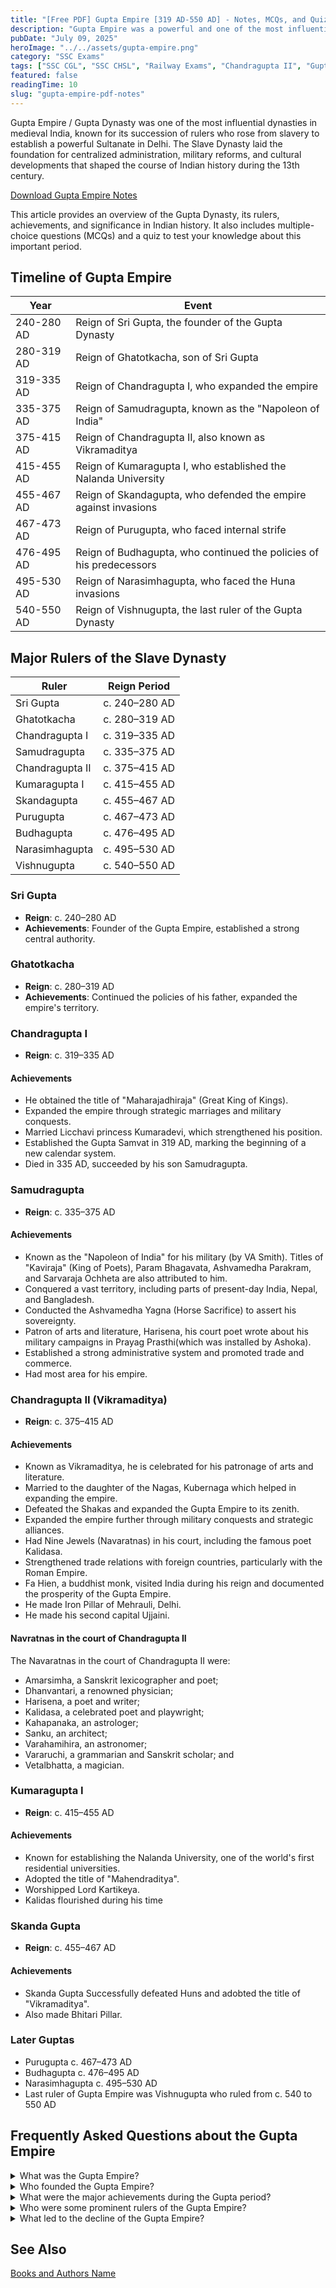 ```yaml
---
title: "[Free PDF] Gupta Empire [319 AD-550 AD] - Notes, MCQs, and Quiz"
description: "Gupta Empire was a powerful and one of the most influential empires in India's history. This empire spanned for almost 250 Years, from Sri Gupta to Vishnu Gupta. This article provides an overview of the Gupta Empire, its rulers, achievements, and significance in Indian history."
pubDate: "July 09, 2025"
heroImage: "../../assets/gupta-empire.png"
category: "SSC Exams"
tags: ["SSC CGL", "SSC CHSL", "Railway Exams", "Chandragupta II", "Gupta Empire","Samudragupta"]
featured: false
readingTime: 10
slug: "gupta-empire-pdf-notes"
---
```


Gupta Empire / Gupta Dynasty was one of the most influential dynasties in medieval India, known for its succession of rulers who rose from slavery to establish a powerful Sultanate in Delhi. The Slave Dynasty laid the foundation for centralized administration, military reforms, and cultural developments that shaped the course of Indian history during the 13th century.

<a class="btn btn-primary" href="https://eduware.vercel.app/gupta-empire-short-notes.pdf" alt="gupta empire notes pdf"> Download Gupta Empire Notes </a>

This article provides an overview of the Gupta Dynasty, its rulers, achievements, and significance in Indian history. It also includes multiple-choice questions (MCQs) and a quiz to test your knowledge about this important period.

## Timeline of Gupta Empire
| Year | Event |
|------|-------|
| 240-280 AD | Reign of Sri Gupta, the founder of the Gupta Dynasty |
| 280-319 AD | Reign of Ghatotkacha, son of Sri Gupta |
| 319-335 AD | Reign of Chandragupta I, who expanded the empire |
| 335-375 AD | Reign of Samudragupta, known as the "Napoleon of India" |
| 375-415 AD | Reign of Chandragupta II, also known as Vikramaditya |
| 415-455 AD | Reign of Kumaragupta I, who established the Nalanda University |
| 455-467 AD | Reign of Skandagupta, who defended the empire against invasions |
| 467-473 AD | Reign of Purugupta, who faced internal strife |
| 476-495 AD | Reign of Budhagupta, who continued the policies of his predecessors |
| 495-530 AD | Reign of Narasimhagupta, who faced the Huna invasions |
| 540-550 AD | Reign of Vishnugupta, the last ruler of the Gupta Dynasty |


## Major Rulers of the Slave Dynasty
| Ruler              | Reign Period   |
|--------------------|---------------|
| Sri Gupta          | c. 240–280 AD |
| Ghatotkacha        | c. 280–319 AD |
| Chandragupta I     | c. 319–335 AD |
| Samudragupta       | c. 335–375 AD |
| Chandragupta II    | c. 375–415 AD |
| Kumaragupta I      | c. 415–455 AD |
| Skandagupta        | c. 455–467 AD |
| Purugupta          | c. 467–473 AD |
| Budhagupta         | c. 476–495 AD |
| Narasimhagupta     | c. 495–530 AD |
| Vishnugupta        | c. 540–550 AD |


### Sri Gupta
- **Reign**: c. 240–280 AD
- **Achievements**: Founder of the Gupta Empire, established a strong central authority.

### Ghatotkacha
- **Reign**: c. 280–319 AD
- **Achievements**: Continued the policies of his father, expanded the empire's territory.

### Chandragupta I
- **Reign**: c. 319–335 AD
#### Achievements
- He obtained the title of "Maharajadhiraja" (Great King of Kings).  
- Expanded the empire through strategic marriages and military conquests.  
- Married Licchavi princess Kumaradevi, which strengthened his position.  
- Established the Gupta Samvat in 319 AD, marking the beginning of a new calendar system.  
- Died in 335 AD, succeeded by his son Samudragupta.

### Samudragupta
- **Reign**: c. 335–375 AD
#### Achievements
- Known as the "Napoleon of India" for his military (by VA Smith). Titles of "Kaviraja" (King of Poets), Param Bhagavata, Ashvamedha Parakram, and Sarvaraja Ochheta are also attributed to him.  
- Conquered a vast territory, including parts of present-day India, Nepal, and Bangladesh.  
- Conducted the Ashvamedha Yagna (Horse Sacrifice) to assert his sovereignty.  
- Patron of arts and literature, Harisena, his court poet wrote about his military campaigns in Prayag Prasthi(which was installed by Ashoka).  
- Established a strong administrative system and promoted trade and commerce.  
- Had most area for his empire.

### Chandragupta II (Vikramaditya)
- **Reign**: c. 375–415 AD
#### Achievements
- Known as Vikramaditya, he is celebrated for his patronage of arts and literature.  
- Married to the daughter of the Nagas, Kubernaga which helped in expanding the empire.  
- Defeated the Shakas and expanded the Gupta Empire to its zenith.  
- Expanded the empire further through military conquests and strategic alliances.  
- Had Nine Jewels (Navaratnas) in his court, including the famous poet Kalidasa.  
- Strengthened trade relations with foreign countries, particularly with the Roman Empire.  
- Fa Hien, a buddhist monk, visited India during his reign and documented the prosperity of the Gupta Empire.  
- He made Iron Pillar of Mehrauli, Delhi.  
- He made his second capital Ujjaini.

#### Navratnas in the court of Chandragupta II
The Navaratnas in the court of Chandragupta II were: 
- Amarsimha, a Sanskrit lexicographer and poet;
- Dhanvantari, a renowned physician;
- Harisena, a poet and writer;
- Kalidasa, a celebrated poet and playwright;
- Kahapanaka, an astrologer;
- Sanku, an architect;
- Varahamihira, an astronomer;
- Vararuchi, a grammarian and Sanskrit scholar; and
- Vetalbhatta, a magician.


### Kumaragupta I
- **Reign**: c. 415–455 AD
#### Achievements
- Known for establishing the Nalanda University, one of the world's first residential universities.  
- Adopted the title of "Mahendraditya".  
- Worshipped Lord Kartikeya.  
-  Kalidas flourished during his time

### Skanda Gupta
- **Reign**: c. 455–467 AD
#### Achievements
- Skanda Gupta Successfully defeated Huns and adobted the title of "Vikramaditya".  
- Also made Bhitari Pillar.

### Later Guptas
- Purugupta           c. 467–473 AD  
- Budhagupta          c. 476–495 AD  
- Narasimhagupta      c. 495–530 AD  
- Last ruler of Gupta Empire was Vishnugupta who ruled from c. 540 to 550 AD

<section>
  <h2>Frequently Asked Questions about the Gupta Empire</h2>

  <details>
    <summary>What was the Gupta Empire?</summary>
    <p>The Gupta Empire was an ancient Indian empire that existed from approximately 320 to 550 CE. It is known for its advancements in science, art, literature, and philosophy, and is often referred to as the "Golden Age" of India.</p>
  </details>

  <details>
    <summary>Who founded the Gupta Empire?</summary>
    <p>Chandragupta I is credited as the real founder the Gupta Empire around 320 CE. He was the first significant ruler of the dynasty and expanded its territory significantly through military conquests and marriage alliances.</p>
  </details>

  <details>
    <summary>What were the major achievements during the Gupta period?</summary>
    <p>Major achievements included progress in mathematics (concept of zero, decimal system), astronomy, literature (works by Kalidasa), architecture, and the establishment of universities like Nalanda.</p>
  </details>

  <details>
    <summary>Who were some prominent rulers of the Gupta Empire?</summary>
    <p>Notable rulers included Chandragupta I, Samudragupta (known for his military prowess), and Chandragupta II (Vikramaditya), under whom the empire reached its peak.</p>
  </details>

  <details>
    <summary>What led to the decline of the Gupta Empire?</summary>
    <p>The decline was caused by internal weaknesses, succession issues, and invasions by the Huns (Hephthalites). By the mid-6th century CE, the empire had fragmented into smaller kingdoms.</p>
  </details>
</section>

<script type="application/ld+json">
{
  "@context": "https://schema.org",
  "@type": "FAQPage",
  "mainEntity": [
    {
      "@type": "Question",
      "name": "What was the Gupta Empire?",
      "acceptedAnswer": {
        "@type": "Answer",
        "text": "The Gupta Empire was an ancient Indian empire that existed from approximately 320 to 550 CE. It is known for its advancements in science, art, literature, and philosophy, and is often referred to as the 'Golden Age' of India."
      }
    },
    {
      "@type": "Question",
      "name": "Who founded the Gupta Empire?",
      "acceptedAnswer": {
        "@type": "Answer",
        "text": "Chandragupta I founded the Gupta Empire around 320 CE. He was the first significant ruler of the dynasty and expanded its territory significantly through military conquests and marriage alliances."
      }
    },
    {
      "@type": "Question",
      "name": "What were the major achievements during the Gupta period?",
      "acceptedAnswer": {
        "@type": "Answer",
        "text": "Major achievements included progress in mathematics (concept of zero, decimal system), astronomy, literature (works by Kalidasa), architecture, and the establishment of universities like Nalanda."
      }
    },
    {
      "@type": "Question",
      "name": "Who were some prominent rulers of the Gupta Empire?",
      "acceptedAnswer": {
        "@type": "Answer",
        "text": "Notable rulers included Chandragupta I, Samudragupta (known for his military prowess), and Chandragupta II (Vikramaditya), under whom the empire reached its peak."
      }
    },
    {
      "@type": "Question",
      "name": "What led to the decline of the Gupta Empire?",
      "acceptedAnswer": {
        "@type": "Answer",
        "text": "The decline was caused by internal weaknesses, succession issues, and invasions by the Huns (Hephthalites). By the mid-6th century CE, the empire had fragmented into smaller kingdoms."
      }
    }
  ]
}
</script>


## See Also
[Books and Authors Name](https://eduware.vercel.app/blog/books-and-authors-name)
